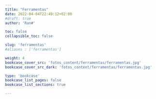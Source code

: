 ```yaml
---
title: "Ferramentas"
date: 2022-04-04T22:49:12+02:00
#draft: true
author: 'Ran#'

toc: false
collapsible_toc: false

slug: 'ferramentas'
#aliases : ['ferramentas']

weight: 4
bookcase_cover_src: 'fotos_content/ferramentas/ferramentas.jpg'
bookcase_cover_src_dark: 'fotos_content/ferramentas/ferramentas.jpg'

type: 'bookcase'
bookcase_list_pages: false
bookcase_list_sections: true

---
```

